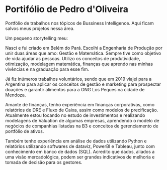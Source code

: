 # Portifólio de Pedro d'Oliveira

Portfólio de trabalhos nos tópicos de Bussiness Intelligence. Aqui ficam salvos meus projetos nessa área.

Um pequeno storytelling meu:

Nasci e fui criado em Belém do Pará. Escolhi a Engenharia de Produção por unir duas áreas que amo: Gestão e Matemática. Sempre tive como objetivo de vida ajudar as pessoas. Utilizo os conceitos de produtividade, otimização, modelagem matemática, finanças que aprendo nas minhas vivências e na graduação para esse fim.

Já fiz inúmeros trabalhos voluntários, sendo que em 2019 viajei para a Argentina para aplicar os conceitos de gestão e marketing para prospectar doações e garantir alimentos para a ONG Los Peques na cidade de Mendoza.

Amante de finanças, tenho experiência em finanças corporativas, como relatórios de DRE e Fluxo de Caixa, assim como modelos de precificação. Atualmente estou focando no estudo de investimentos e realizando modelagens de Valuation de algumas empresas, aprendendo o modelo de negócios de companhias listadas na B3 e conceitos de gerenciamento de portfólio de ativos.

Também tenho experiência em análise de dados utilizando Python e relatórios utilizando softwares de dataviz, PowerBI e Tableau, junto com conhecimento em banco de dados (SQL). Acredito que dados, aliados a uma visão mercadológica, podem ser grandes indicativos de melhoria e tomada de decisão para os gestores.
